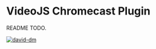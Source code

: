 # VideoJS Chromecast Plugin

README TODO.

[![david-dm](http://img.shields.io/david/kim-company/videojs-chromecast.svg?style=flat)](https://david-dm.org/kim-company/videojs-chromecast/)
